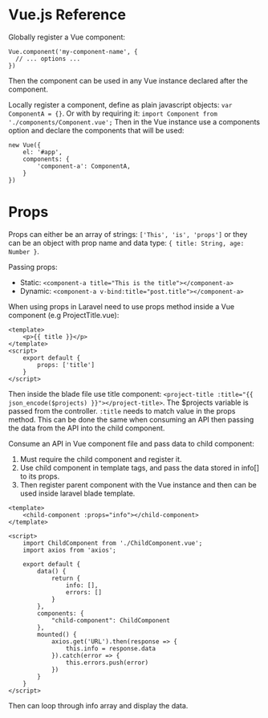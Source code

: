 # Vue.js Reference

Globally register a Vue component:

```
Vue.component('my-component-name', {
  // ... options ...
})
```

Then the component can be used in any Vue instance declared after the component.

Locally register a component, define as plain javascript objects: `var ComponentA = {}`. Or with by requiring it: `import Component from './components/Component.vue';`
Then in the Vue instance use a components option and declare the components that will be used:

```
new Vue({
    el: '#app',
    components: {
        'component-a': ComponentA,
    }
})
```

# Props

Props can either be an array of strings: `['This', 'is', 'props']` or they can be an object with prop name and data type: `{ title: String, age: Number }`.

Passing props:

- Static: `<component-a title="This is the title"></component-a>`
- Dynamic: `<component-a v-bind:title="post.title"></component-a>`

When using props in Laravel need to use props method inside a Vue component (e.g ProjectTitle.vue):

```
<template>
    <p>{{ title }}</p>
</template>
<script>
    export default {
        props: ['title']
    }
</script>
```

Then inside the blade file use title component: `<project-title :title="{{ json_encode($projects) }}"></project-title>`. The \$projects variable is passed from the controller. `:title` needs to match value in the props method.
This can be done the same when consuming an API then passing the data from the API into the child component.

Consume an API in Vue component file and pass data to child component:

1. Must require the child component and register it.
2. Use child component in template tags, and pass the data stored in info[] to its props.
3. Then register parent component with the Vue instance and then can be used inside laravel blade template.

```
<template>
    <child-component :props="info"></child-component>
</template>

<script>
    import ChildComponent from './ChildComponent.vue';
    import axios from 'axios';

    export default {
        data() {
            return {
                info: [],
                errors: []
            }
        },
        components: {
            "child-component": ChildComponent
        },
        mounted() {
            axios.get('URL').then(response => {
                this.info = response.data
            }).catch(error => {
                this.errors.push(error)
            })
        }
    }
</script>
```

Then can loop through info array and display the data.
